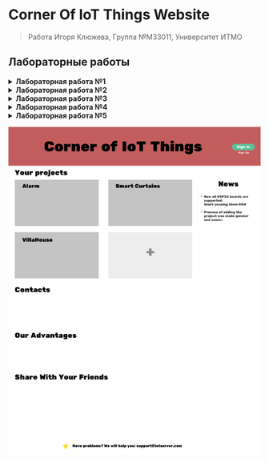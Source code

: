 # Corner Of IoT Things Website
> Работа Игоря Клюжева, Группа №M33011, Университет ИТМО

## Лабораторные работы
<details>
<summary> <b>Лабораторная работа №1 </b></summary>

- [x] Установить любой текстовый редактор или же специализированное ПО (WebStorm и так далее)
- [x] Определиться с темой проекта и нарисовать макет сайта (схематично)
- [x] Задать кодировку страницы UTF-8
- [x] Описать ключевые слова в метаинформации страницы, а также в описании страницы
- [x] Добавить Doctype
- [x] Добавить теги `<html>`,`<head>` и `<body>`
- [x] Установить язык для сайта - английский
- [x] Добавить заголовок страницы
- [x] Выделить логические элементы вашего сайта с помощью тегов: `main`, `header`, `footer`
- [x] Использовать теги `section`, `nav`, `article`, `aside`, `h1-h6`, `p` - согласно их предназначению.
- [x] Использовать теги перечисления (`ul`, `ol`)
- [x] Вставить блок с псевдографикой из символов ASCII
- [x] Вставить snippet кода, оформив его соответствующими тегами.
- [x] Добавить цитату и формулу вашего успеха (желательно использовать теги `sub` и `sup`)
- [x] Для выделения наиболее важных моментов использовать `strong` и `b`, `em` и `i`, `del` и `ins`
</details>

<details>
<summary> <b>Лабораторная работа №2 </b></summary>

- [x] Создать и подключить собственный файл стилей
- [x] Добавить стили всем элементам на странице (границы - отступы и шрифты)
- [x] Должны быть использованы различные по типу селекторы (Желательно по какой-либо конкретной методологии, например БЭМ)
- [x] Добавить картинки
- [x] Определить цвета заливки и теней для элементов
- [x] Применить стили для текста, задать свойства:
    - размера шрифта
    - высоты строки
    - семейство используемых шрифтов
    - насыщенность шрифта
    - выравнивание текста (горизонтальное, вертикальное)
    - фон и цвет текста
    - отступы
    - пробелы
    - стилизация переформатированного текста
    - подчеркивание, зачеркивание и другие
    - регистр символов
</details>

<details>
<summary> <b>Лабораторная работа №3 </b></summary>

- [x] Произвести выравнивание всех ранее описанных элементов вашего сайта используя удобный для вас способ.
- [x] Необходимо проработать то, как ваш макет будет выглядеть на различных мониторах.
- [x] Использовать css-правила `@media screen` для скрытия элементов не умещающихся в клиентскую область.
- [x] Закрепить элемент с помощью абсолютного позиционирования.
- [x] Добавить на страницу таблицу с заголовками и стилями для чётных и нечётных строк.
</details>

<details>
<summary> <b>Лабораторная работа №4 </b></summary>

- [x] Добавить новые страницы для вашего проекта, согласно пунктам меню в шапке сайта.
- [x] Создать скрипт, который будет выполнятся на каждой странице, добавить его в отдельную папку и подключить в разделе <head> ваших страниц.
- [x] Используя IIFE, подписаться на события загрузки страницы и вывести в подвал статистическую информацию о скорости загрузки.
- [x] Добавить интерактивности меню, обработать события наведения мыши на конкретные пункты с использованием CSS либо JS.
- [x] В зависимости от того, на какой странице находится пользователь (можно понять по document.location) добавить соответствующему пункту меню CSS class, отвечающий за «активное» состояние.
</details>

<details>
<summary> <b>Лабораторная работа №5 </b></summary>

- [x] Создать отдельную страницу и отдельный файл со скриптом, добавить ссылку на «конструктор» в меню.
- [x] Добавить <form> на новую страницу и <div> контейнер куда будут размещены результаты генерации.
- [x] Обработать событие отправки формы (перехватить событие onSubmit) и без перезагрузки страницы отобразить результат генерации. 
- [x] Предусмотреть возможность сохранения и загрузки введенных пользователем параметров в локальное хранилище браузера пользователя.
- [x] Для стилизации элементов не используйте атрибуты style, предпочтительно использование атрибутов class из вашего заранее созданного файла со стилями.

</details>







[![Image](Schematic.png?raw=true "Schematic")](https://www.figma.com/file/ZPZesKss19QV2rv28p1kiC/IoTServer?node-id=0%3A1)